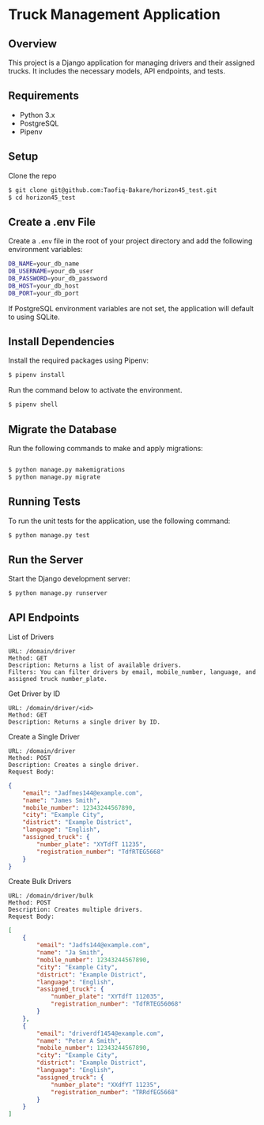 # Truck Management Application

## Overview
This project is a Django application for managing drivers and their assigned trucks. 
It includes the necessary models, API endpoints, and tests.

## Requirements

* Python 3.x
* PostgreSQL
* Pipenv

## Setup

Clone the repo

```bash
$ git clone git@github.com:Taofiq-Bakare/horizon45_test.git
$ cd horizon45_test

```

## Create a .env File

Create a `.env` file in the root of your project directory and add the following environment variables:

```bash
DB_NAME=your_db_name
DB_USERNAME=your_db_user
DB_PASSWORD=your_db_password
DB_HOST=your_db_host
DB_PORT=your_db_port

```
If PostgreSQL environment variables are not set, the application will default to using SQLite.

## Install Dependencies

Install the required packages using Pipenv:

```bash
$ pipenv install
```
Run the command below to activate the environment.

```bash
$ pipenv shell
```

## Migrate the Database

Run the following commands to make and apply migrations:

```bash

$ python manage.py makemigrations
$ python manage.py migrate

```

## Running Tests

To run the unit tests for the application, use the following command:

```bash
$ python manage.py test
```


## Run the Server

Start the Django development server:

```bash
$ python manage.py runserver
```

## API Endpoints

List of Drivers

    URL: /domain/driver
    Method: GET
    Description: Returns a list of available drivers.
    Filters: You can filter drivers by email, mobile_number, language, and assigned truck number_plate.

Get Driver by ID

    URL: /domain/driver/<id>
    Method: GET
    Description: Returns a single driver by ID.

Create a Single Driver

    URL: /domain/driver
    Method: POST
    Description: Creates a single driver.
    Request Body:

```json
{
    "email": "Jadfmes144@example.com",
    "name": "James Smith",
    "mobile_number": 12343244567890,
    "city": "Example City",
    "district": "Example District",
    "language": "English",
    "assigned_truck": {
        "number_plate": "XYTdfT 11235",
        "registration_number": "TdfRTEG5668"
    }
}

```

Create Bulk Drivers

    URL: /domain/driver/bulk
    Method: POST
    Description: Creates multiple drivers.
    Request Body:

```json
[
    {
        "email": "Jadfs144@example.com",
        "name": "Ja Smith",
        "mobile_number": 12343244567890,
        "city": "Example City",
        "district": "Example District",
        "language": "English",
        "assigned_truck": {
            "number_plate": "XYTdfT 112035",
            "registration_number": "TdfRTEG56068"
        }
    },
    {
        "email": "driverdf1454@example.com",
        "name": "Peter A Smith",
        "mobile_number": 12343244567890,
        "city": "Example City",
        "district": "Example District",
        "language": "English",
        "assigned_truck": {
            "number_plate": "XXdfYT 11235",
            "registration_number": "TRRdfEG5668"
        }
    }
]

```
